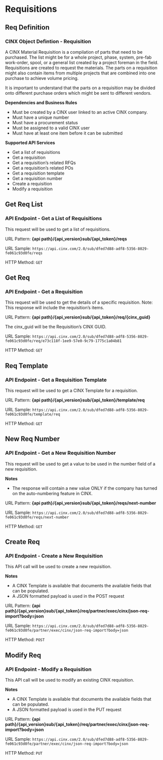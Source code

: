# Requisitions

## Req Definition
### CINX Object Defintion - Requisition

A CINX Material Requisition is a compilation of parts that need to be purchased.  The list might be for a whole project, phase, system, pre-fab work-order, spool, or a general list created by a project foreman in the field. Requisitions are created to request the materials.  The parts on a requisition might also contain items from multiple projects that are combined into one purchase to achieve volume pricing.

It is important to understand that the parts on a requisition may be divided onto different purchase orders which might be sent to different vendors.

**Dependencies and Business Rules**

* Must be created by a CINX user linked to an active CINX company.
* Must have a unique number
* Must have a procurement status
* Must be assigned to a valid CINX user
* Must have at least one item before it can be submitted

**Supported API Services**

* Get a list of requisitions
* Get a requisition
* Get a requisition’s related RFQs
* Get a requisition’s related POs
* Get a requisition template
* Get a requisition number
* Create a requisition
* Modify a requisition

## Get Req List
### API Endpoint - Get a List of Requisitions

This request will be used to get a list of requisitions.

URL Pattern: **{api path}/{api_version}sub/{api_token}/reqs**

URL Sample: `https://api.cinx.com/2.0/sub/dfed7d88-adf8-5356-8029-fe061c93d0fe/reqs`

HTTP Method: `GET`

## Get Req
### API Endpoint - Get a Requisition

This request will be used to get the details of a specific requisition.  Note: This response will include the requisition’s items.

URL Pattern: **{api path}/{api_version}sub/{api_token}/req/{cinx_guid}**

The cinx_guid will be the Requisition’s CINX GUID.

URL Sample: `https://api.cinx.com/2.0/sub/dfed7d88-adf8-5356-8029-fe061c93d0fe/req/e73c118f-1ee9-57e0-9c79-1775c1a04b81`

HTTP Method: `GET`

## Req Template
### API Endpoint - Get a Requisition Template

This request will be used to get a CINX Template for a requisition.

URL Pattern: **{api path}/{api_version}sub/{api_token}/template/req**

URL Sample: `https://api.cinx.com/2.0/sub/dfed7d88-adf8-5356-8029-fe061c93d0fe/template/req`

HTTP Method: `GET`

## New Req Number
### API Endpoint - Get a New Requisition Number

This request will be used to get a value to be used in the number field of a new requisition.

**Notes** 
* The response will contain a new value ONLY if the company has turned on the auto-numbering feature in CINX.

URL Pattern: **{api path}/{api_version}sub/{api_token}/reqs/next-number**

URL Sample: `https://api.cinx.com/2.0/sub/dfed7d88-adf8-5356-8029-fe061c93d0fe/reqs/next-number`

HTTP Method: `GET`

## Create Req
### API Endpoint - Create a New Requisition

This API call will be used to create a new requisition.

**Notes**

* A CINX Template is available that documents the available fields that can be populated.
* A JSON formatted payload is used in the POST request

URL Pattern: **{api path}/{api_version}sub/{api_token}/req/partner/exec/cinx/json-req-import?body=json**

URL Sample: `https://api.cinx.com/2.0/sub/dfed7d88-adf8-5356-8029-fe061c93d0fe/partner/exec/cinx/json-req-import?body=json`

HTTP Method: `POST`

## Modify Req
### API Endpoint - Modify a Requisition

This API call will be used to modify an existing CINX requisition.

**Notes**

* A CINX Template is available that documents the available fields that can be populated.
* A JSON formatted payload is used in the PUT request

URL Pattern: **{api path}/{api_version}sub/{api_token}/req/partner/exec/cinx/json-req-import?body=json**

URL Sample: `https://api.cinx.com/2.0/sub/dfed7d88-adf8-5356-8029-fe061c93d0fe/partner/exec/cinx/json-req-import?body=json`

HTTP Method: `PUT`
